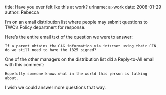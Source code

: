 title: Have you ever felt like this at work?
urlname: at-work
date: 2008-01-29
author: Rebecca

I&#x02bc;m on an email distribution list where people may submit questions to
TWC&#x02bc;s Policy department for response.

Here&#x02bc;s the entire email text of the question we were to answer:

`If a parent obtains the OAG information via internet using their CIN, do we
still need to have the 1825 signed?`

One of the other managers on the distribution list did a Reply-to-All email with
this comment:

`Hopefully someone knows what in the world this person is talking about.`

I wish we could answer more questions that way.
